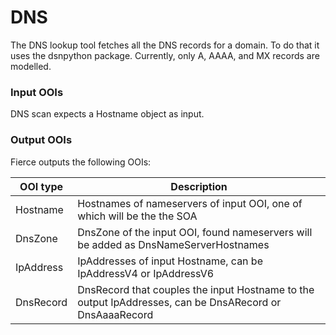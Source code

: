 # DNS

The DNS lookup tool fetches all the DNS records for a domain. To do that it uses the dsnpython package. Currently, only
A, AAAA, and MX records are modelled.

### Input OOIs

DNS scan expects a Hostname object as input.

### Output OOIs

Fierce outputs the following OOIs:

|OOI type|Description|
|---|---|
|Hostname|Hostnames of nameservers of input OOI, one of which will be the the SOA|
|DnsZone|DnsZone of the input OOI, found nameservers will be added as DnsNameServerHostnames|
|IpAddress|IpAddresses of input Hostname, can be IpAddressV4 or IpAddressV6|
|DnsRecord|DnsRecord that couples the input Hostname to the output IpAddresses, can be DnsARecord or DnsAaaaRecord|
